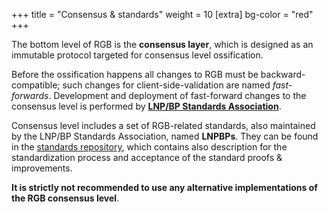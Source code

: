 +++
title = "Consensus & standards"
weight = 10
[extra]
bg-color = "red"
+++

The bottom level of RGB is the **consensus layer**, which is designed as an
immutable protocol targeted for consensus level ossification.

Before the ossification happens all changes to RGB must be backward-compatible;
such changes for client-side-validation are named *fast-forwards*. Development
and deployment of fast-forward changes to the consensus level is performed by
[**LNP/BP Standards Association**][LNP/BP].

Consensus level includes a set of RGB-related standards, also maintained by
the LNP/BP Standards Association, named **LNPBPs**. They can be found in the
[standards repository][LNPBPs], which contains also description for the 
standardization process and acceptance of the standard proofs & improvements.

**It is strictly not recommended to use any alternative implementations of
the RGB consensus level**.

[LNP/BP]: https://lnp-bp.org
[LNPBPs]: https://github.com/LNP-BP/LNPBPs

